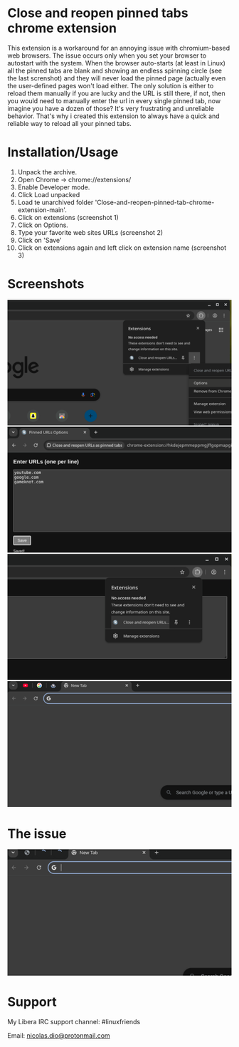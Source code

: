 # Close and reopen pinned tabs chrome extension
This extension is a workaround for an annoying issue with chromium-based web browsers. The issue occurs only when you set your browser to autostart with the system. When the browser auto-starts (at least in Linux) all the pinned tabs are blank and showing an endless spinning circle (see the last screnshot) and they will never load the pinned page (actually even the user-defined pages won't load either. The only solution is either to reload them manually if you are lucky and the URL is still there, if not, then you would need to manually enter the url in every single pinned tab, now imagine you have a dozen of those? It's very frustrating and unreliable behavior. That's why i created this extension to always have a quick and reliable way to reload all your pinned tabs.

# Installation/Usage
 1. Unpack the archive.
 2. Open Chrome → chrome://extensions/
 3. Enable Developer mode.
 4. Click Load unpacked
 5. Load te unarchived folder 'Close-and-reopen-pinned-tab-chrome-extension-main'.
 6. Click on extensions (screenshot 1)
 7. Click on Options.
 8. Type your favorite web sites URLs (screenshot 2)
 9. Click on 'Save'
 10. Click on extensions again and left click on extension name (screenshot 3)

# Screenshots

![Alt text](https://github.com/DiogenesN/Close-and-reopen-pinned-tab-chrome-extension/blob/main/1.png)
![Alt text](https://github.com/DiogenesN/Close-and-reopen-pinned-tab-chrome-extension/blob/main/2.png)
![Alt text](https://github.com/DiogenesN/Close-and-reopen-pinned-tab-chrome-extension/blob/main/3.png)
![Alt text](https://github.com/DiogenesN/Close-and-reopen-pinned-tab-chrome-extension/blob/main/4.png)

# The issue
![Alt text](https://github.com/DiogenesN/Close-and-reopen-pinned-tab-chrome-extension/blob/main/5.png)

# Support

   My Libera IRC support channel: #linuxfriends
   
   Email: nicolas.dio@protonmail.com

